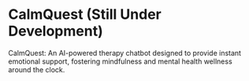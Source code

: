 # CalmQuest (Still Under Development)
CalmQuest: An AI-powered therapy chatbot designed to provide instant emotional support, fostering mindfulness and mental health wellness around the clock.
